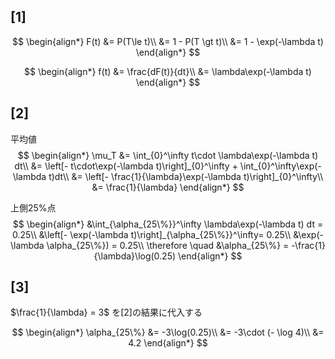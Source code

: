 ## [1]

$$
\begin{align*}
F(t) &= P(T\le t)\\
&= 1 - P(T \gt t)\\
&= 1 - \exp(-\lambda t)
\end{align*}
$$

$$
\begin{align*}
f(t) &= \frac{dF(t)}{dt}\\
&= \lambda\exp(-\lambda t)
\end{align*}
$$

## [2]
平均値
$$
\begin{align*}
\mu_T &= \int_{0}^\infty t\cdot \lambda\exp(-\lambda t) dt\\
&= \left[- t\cdot\exp(-\lambda t)\right]_{0}^\infty + \int_{0}^\infty\exp(-\lambda t)dt\\
&= \left[- \frac{1}{\lambda}\exp(-\lambda t)\right]_{0}^\infty\\
&= \frac{1}{\lambda}
\end{align*}
$$

上側25%点
$$
\begin{align*}
&\int_{\alpha_{25\%}}^\infty \lambda\exp(-\lambda t) dt = 0.25\\
&\left[- \exp(-\lambda t)\right]_{\alpha_{25\%}}^\infty= 0.25\\
&\exp(-\lambda \alpha_{25\%}) = 0.25\\
\therefore \quad &\alpha_{25\%} = -\frac{1}{\lambda}\log(0.25)
\end{align*}
$$

## [3]
$\frac{1}{\lambda} = 3$ を[2]の結果に代入する

$$
\begin{align*}
\alpha_{25\%} &= -3\log(0.25)\\
&= -3\cdot (- \log 4)\\
&= 4.2
\end{align*}
$$
